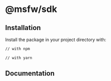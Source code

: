 # @msfw/sdk


## Installation

Install the package in your project directory with:

```sh
// with npm

// with yarn

```

## Documentation
